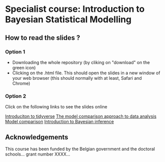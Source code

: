 # Specialist course: Introduction to Bayesian Statistical Modelling

## How to read the slides ?

### Option 1

+ Downloading the whole repository (by cliking on "download" on the green icon)
+ Clicking on the .html file. This should open the slides in a new window of your web browser (this should normally with at least, Safari and Chrome)

### Option 2

Click on the following links to see the slides online

[Introduciton to tidyverse]()
[The model comparison approach to data analysis]()
[Model comparison]()
[Introduction to Bayesian inference]()

## Acknowledgements

This course has been funded by the Belgian government and the doctoral schools... grant number XXXX...
